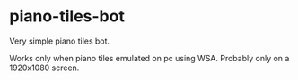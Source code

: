 # piano-tiles-bot
Very simple piano tiles bot.

Works only when piano tiles emulated on pc using WSA. Probably only on a 1920x1080 screen. 
